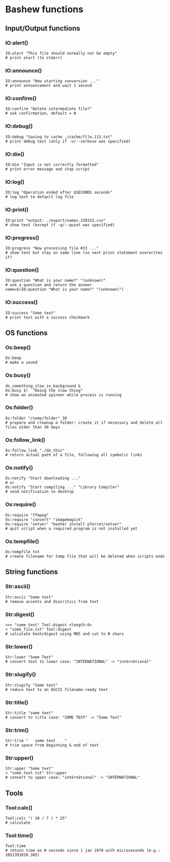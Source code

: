 # Bashew functions

## Input/Output functions

### IO:alert()
```shell
IO:alert "This file should normally not be empty"
# print alert (to stderr)
```

### IO:announce()
```shell
IO:announce "Now starting conversion ..."
# print announcement and wait 1 second
```

### IO:confirm()
```shell
IO:confirm "Delete intermediate file?"
# ask confirmation, default = N
```

### IO:debug()
```shell
IO:debug "Saving to cache ./cache/file.113.txt"
# print debug text (only if -v/--verbose was specified)
```

### IO:die()
```shell
IO:die "Input is not correctly formatted"
# print error message and stop script
```

### IO:log()
```shell
IO:log "Operation ended after $SECONDS seconds"
# log text to default log file
```

### IO:print()
```shell
IO:print "output: ./export/names.220315.csv"
# show text (except if -q/--quiet was specified)
```

### IO:progress()
```shell
IO:progress "Now processing file #13 ..."
# show text but stay on same line (so next print statement overwrites it)
```

### IO:question()
```shell
IO:question "What is your name?" "(unknown)"
# ask a question and return the answer
name=$(IO:question "What is your name?" "(unknown)")
```

### IO:success()
```shell
IO:success "Some text"
# print text with a success checkmark
```

## OS functions

### Os:beep()
```shell
Os:beep 
# make a sound
```

### Os:busy()
```shell
do_something_slow_in_background &
Os:busy $!  "Doing the slow thing"
# show an animated spinner while process is running
```

### Os:folder()
```shell
Os:folder "/some/folder" 30
# prepare and cleanup a folder: create it if necessary and delete all files older than 30 days
```

### Os:follow_link()
```shell
Os:follow_link "./do_this"
# return actual path of a file, following all symbolic links 
```

### Os:notify()
```shell
Os:notify "Start downloading ..."
# or
Os:notify "Start compiling ..." "Library Compiler"
# send notification to desktop 
```

### Os:require()
```shell
Os:require "ffmpeg"
Os:require "convert" "imagemagick"
Os:require "setver" "basher install pforret/setver"
# quit script when a required program is not installed yet
```

### Os:tempfile()
```shell
Os:tempfile txt
# create filename for temp file that will be deleted when scripts ends
```

## String functions

### Str:ascii()
```shell
Str:ascii "Some text"
# remove accents and diacritics from text
```

### Str:digest()
```shell
<<< "some text" Tool:digest <length:6>
< "some_file.txt" Tool:digest
# calculate hash/digest using MD5 and cut to N chars
```

### Str:lower()
```shell
Str:lower "Some Text"
# convert text to lower case: "INTÉRNÀTIONAL" -> "intérnàtional"
```

### Str:slugify()
```shell
Str:slugify "Some text"
# reduce text to an ASCII filename-ready text
```

### Str:title()
```shell
Str:title "some text"
# convert to title case: "SOME TEXT" -> "Some Text"
```

### Str:trim()
```shell
Str:trim "   some text    "
# trim space from beginning & end of text
```

### Str:upper()
```shell
Str:upper "Some text"
< "some_text.txt" Str:upper
# convert to upper case: "intérnàtional" -> "INTÉRNÀTIONAL"
```

## Tools

### Tool:calc()
```shell
Tool:calc "( 10 / 7 ) * 25"
# calculate
```

### Tool:time()
```shell
Tool:time
# return time as # seconds since 1 jan 1970 with microseconds (e.g.: 1651391010.385)
```

